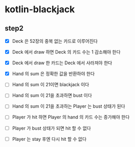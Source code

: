 # kotlin-blackjack

## step2
- [x] Deck 은 52장의 중복 없는 카드로 이루어진다
- [x] Deck 에서 draw 하면 Deck 의 카드 수는 1 감소해야 한다
- [x] Deck 에서 draw 한 카드는 Deck 에서 사라져야 한다
- [x] Hand 의 sum 은 정확한 값을 반환하야 한다
- [ ] Hand 의 sum 이 21이면 blackjack 이다
- [ ] Hand 의 sum 이 21을 초과하면 bust 이다
- [ ] Hand 의 sum 이 21을 초과하는 Player 는 bust 상태가 된다
- [ ] Player 가 hit 하면 Player 의 hand 의 카드 수는 증가해야 한다
- [ ] Player 가 bust 상태가 되면 hit 할 수 없다
- [ ] Player 는 stay 후엔 다시 hit 할 수 없다


